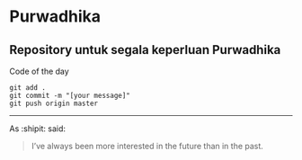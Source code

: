 # Purwadhika
Repository untuk segala keperluan Purwadhika
---
Code of the day
```
git add .
git commit -m "[your message]"
git push origin master
```
---
As :shipit: said:
> I’ve always been more interested in the future than in the past.
